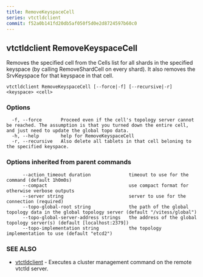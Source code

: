 ```yaml
---
title: RemoveKeyspaceCell
series: vtctldclient
commit: f52a0b141fd20db5af050f5d0e2d8724597b60c0
---
```

## vtctldclient RemoveKeyspaceCell

Removes the specified cell from the Cells list for all shards in the specified keyspace (by calling RemoveShardCell on every shard). It also removes the SrvKeyspace for that keyspace in that cell.

```
vtctldclient RemoveKeyspaceCell [--force|-f] [--recursive|-r] <keyspace> <cell>
```

### Options

```
  -f, --force       Proceed even if the cell's topology server cannot be reached. The assumption is that you turned down the entire cell, and just need to update the global topo data.
  -h, --help        help for RemoveKeyspaceCell
  -r, --recursive   Also delete all tablets in that cell beloning to the specified keyspace.
```

### Options inherited from parent commands

```
      --action_timeout duration              timeout to use for the command (default 1h0m0s)
      --compact                              use compact format for otherwise verbose outputs
      --server string                        server to use for the connection (required)
      --topo-global-root string              the path of the global topology data in the global topology server (default "/vitess/global")
      --topo-global-server-address strings   the address of the global topology server(s) (default [localhost:2379])
      --topo-implementation string           the topology implementation to use (default "etcd2")
```

### SEE ALSO

* [vtctldclient](../)	 - Executes a cluster management command on the remote vtctld server.

